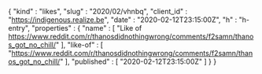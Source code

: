 {
  "kind" : "likes",
  "slug" : "2020/02/vhnbq",
  "client_id" : "https://indigenous.realize.be",
  "date" : "2020-02-12T23:15:00Z",
  "h" : "h-entry",
  "properties" : {
    "name" : [ "Like of https://www.reddit.com/r/thanosdidnothingwrong/comments/f2samn/thanos_got_no_chill/" ],
    "like-of" : [ "https://www.reddit.com/r/thanosdidnothingwrong/comments/f2samn/thanos_got_no_chill/" ],
    "published" : [ "2020-02-12T23:15:00Z" ]
  }
}
